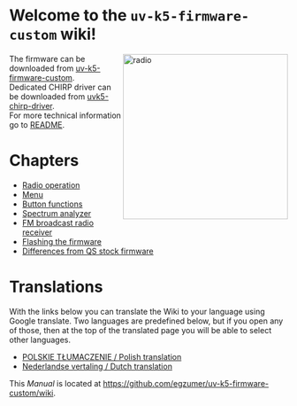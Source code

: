 # Welcome to the `uv-k5-firmware-custom` wiki!

<img src="https://github.com/egzumer/uv-k5-firmware-custom/assets/14902414/7546146a-5531-4f2b-950e-a7fd8f15ef0f" width=298 alt="radio"  align="right"/>

The firmware can be downloaded from [uv-k5-firmware-custom](https://github.com/egzumer/uv-k5-firmware-custom/releases).<br>
Dedicated CHIRP driver can be downloaded from [uvk5-chirp-driver](https://github.com/egzumer/uvk5-chirp-driver/releases).<br>
For more technical information go to [README](https://github.com/egzumer/uv-k5-firmware-custom/blob/main/README.md).

# Chapters

* [Radio operation](https://github.com/egzumer/uv-k5-firmware-custom/wiki/Radio-operation)
* [Menu](https://github.com/egzumer/uv-k5-firmware-custom/wiki/Menu)
* [Button functions](https://github.com/egzumer/uv-k5-firmware-custom/wiki/Button-functions)
* [Spectrum analyzer](https://github.com/egzumer/uv-k5-firmware-custom/wiki/Spectrum-analyzer)
* [FM broadcast radio receiver](https://github.com/egzumer/uv-k5-firmware-custom/wiki/FM-broadcast-radio-receiver)
* [Flashing the firmware](https://github.com/egzumer/uv-k5-firmware-custom/wiki/Flashing-the-firmware)
* [Differences from QS stock firmware](https://github.com/egzumer/uv-k5-firmware-custom/wiki/Differences-from-QS-stock-firmware)


# Translations

With the links below you can translate the Wiki to your language using Google translate.
Two languages are predefined below, but if you open any of those, then at the top of the translated page you will be able to select other languages. 

* [POLSKIE TŁUMACZENIE / Polish translation](https://github-com.translate.goog/egzumer/uv-k5-firmware-custom/wiki?_x_tr_sl=en&_x_tr_tl=pl&_x_tr_hl=pl&_x_tr_pto=wapp)
* [Nederlandse vertaling / Dutch translation](https://github-com.translate.goog/egzumer/uv-k5-firmware-custom/wiki?_x_tr_sl=en&_x_tr_tl=nl&_x_tr_hl=nl&_x_tr_pto=wapp)

This _Manual_ is located at https://github.com/egzumer/uv-k5-firmware-custom/wiki.